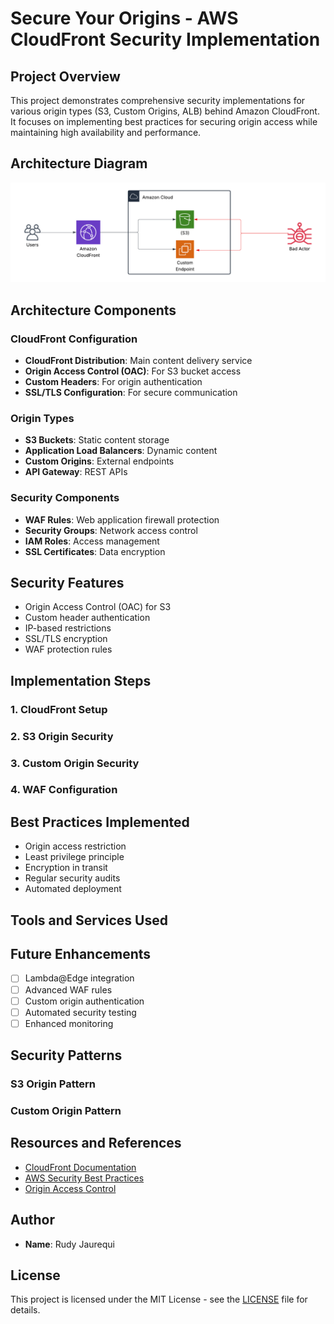 # Secure Your Origins - AWS CloudFront Security Implementation

## Project Overview
This project demonstrates comprehensive security implementations for various origin types (S3, Custom Origins, ALB) behind Amazon CloudFront. It focuses on implementing best practices for securing origin access while maintaining high availability and performance.

## Architecture Diagram
![Secure Origins Architecture](BadActor.png)

## Architecture Components

### CloudFront Configuration
- **CloudFront Distribution**: Main content delivery service
- **Origin Access Control (OAC)**: For S3 bucket access
- **Custom Headers**: For origin authentication
- **SSL/TLS Configuration**: For secure communication

### Origin Types
- **S3 Buckets**: Static content storage
- **Application Load Balancers**: Dynamic content
- **Custom Origins**: External endpoints
- **API Gateway**: REST APIs

### Security Components
- **WAF Rules**: Web application firewall protection
- **Security Groups**: Network access control
- **IAM Roles**: Access management
- **SSL Certificates**: Data encryption

## Security Features
- Origin Access Control (OAC) for S3
- Custom header authentication
- IP-based restrictions
- SSL/TLS encryption
- WAF protection rules

## Implementation Steps

### 1. CloudFront Setup


### 2. S3 Origin Security


### 3. Custom Origin Security


### 4. WAF Configuration


## Best Practices Implemented
- Origin access restriction
- Least privilege principle
- Encryption in transit
- Regular security audits
- Automated deployment

## Tools and Services Used


## Future Enhancements
- [ ] Lambda@Edge integration
- [ ] Advanced WAF rules
- [ ] Custom origin authentication
- [ ] Automated security testing
- [ ] Enhanced monitoring

## Security Patterns


### S3 Origin Pattern


### Custom Origin Pattern


## Resources and References
- [CloudFront Documentation](https://docs.aws.amazon.com/AmazonCloudFront/latest/DeveloperGuide/Introduction.html)
- [AWS Security Best Practices](https://aws.amazon.com/security/security-learning/)
- [Origin Access Control](https://docs.aws.amazon.com/AmazonCloudFront/latest/DeveloperGuide/private-content-restricting-access-to-s3.html)

## Author
- **Name**: Rudy Jaurequi

## License
This project is licensed under the MIT License - see the [LICENSE](LICENSE) file for details.
